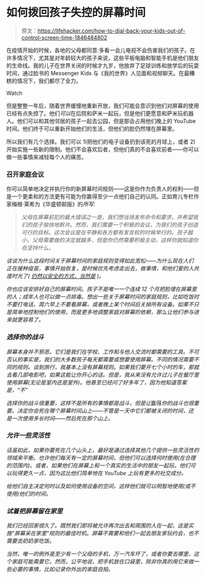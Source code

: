 # 如何拨回孩子失控的屏幕时间

> 原文：<https://lifehacker.com/how-to-dial-back-your-kids-out-of-control-screen-time-1846484802>

在疫情开始的时候，各地的父母都同意:多看一会儿电视不会伤害我们的孩子。在许多情况下，尤其是对年龄较大的孩子来说，这些平板电脑和智能手机是他们朋友的生命线。我的儿子在世界关闭的时候才九岁，他放弃了足球训练和放学后的玩耍时间，通过脸书的 Messenger Kids 与《我的世界》人见面和视频聊天。在最糟糕的情况下，我们都尽了全力。

Watch

但是整整一年后，随着世界缓慢地重新开放，我们可能会意识到他们对屏幕的使用已经有点失控了。他们*可以*在后院和萨米一起玩，但是他们更愿意和萨米玩机器人。他们可以和其他邻居的孩子一起去公园，但是那会占用他们晚上的 YouTube 时间。他们终于可以重新开始他们的生活，但他们的脸仍然埋在屏幕里。

所以我们有几个选择。我们可以 1)把他们的电子设备扔到该死的月球上，或者 2)开始实施一些新的限制。他们不会喜欢后者，但他们真的不会喜欢前者——你可以做一些事情来减轻每个人的痛苦。

### 召开家庭会议

你可以简单地决定并执行你的新屏幕时间规则——这是你作为负责人的权利——但是一个更柔和的方法更有可能为你赢得至少一点他们自己的认同。正如育儿专栏作家梅根·莱希为《华盛顿邮报》的[](https://www.washingtonpost.com/lifestyle/on-parenting/kids-screens-limits/2021/03/09/fb4aba16-7da6-11eb-a976-c028a4215c78_story.html)*所写:*

> *父母在屏幕前犯的最大错误之一是，我们想当场发布命令和要求，并希望我们的孩子愉快地默许。然而，我们需要一个积极的会议，为我们的孩子创造可行的目标。这次会议是在平静和各方都有发言权的时候举行的。孩子越小，父母需要做的决定就越多，但是你仍然需要积极主动，这样你就知道你在坚持什么。*

*谈谈为什么这段时间关于屏幕时间的家庭规则变得如此宽松——为什么现在人们正在接种疫苗，事情开始恢复，是时候优先考虑走出去，做事情，和他们爱的人共度时光了( [仍然以安全的方式，当然是](https://lifehacker.com/what-the-cdcs-covid-vaccination-guidelines-mean-for-fam-1846446541) )。*

*你也应该安排好自己的屏幕时间。孩子不是唯一一个连续 12 个月把脸埋在屏幕里的人；成年人也可以做一点排毒。想出一些关于屏幕时间的家庭规则，比如吃饭时不要打电话，周六早上不要看屏幕，或者晚上某个时间后关掉所有设备。如果不只是简单地控制他们的使用，而是更多地调整家庭对屏幕的依赖，那么让他们参与进来就更容易了。*

### *选择你的战斗*

*屏幕本身并不邪恶。它们是我们在学校、工作和与他人交流时都需要的工具。不可否认的事实是，我们的大多数孩子每天都需要或想要使用屏幕。不同的情况需要不同的规则。谈到旅行，我基本上没有屏幕规则。如果我们要开七个小时的车，那就去看几部电影吧，如果这能让你开心的话。但是，我从来没有允许过儿子在餐厅里使用屏幕(无论是室内还是室外)。他甚至已经问了好多年了，因为他知道答案是，“不”*

*选择你的战斗很重要，这样不是所有的事情都是战斗，但是让*赢得*你的战斗也很重要。决定你会死在哪个屏幕时间山上——不管是一天中它们都被关闭的时间，还是一次使用多长时间——然后死在那个山上。*

### *允许一些灵活性*

*话虽如此，如果你要死在几个山头上，最好是通过选择其他几个提供一些灵活性的领域来平衡。也许他们每天有一定的屏幕时间，但他们可以选择何时使用(在合理的范围内)。或者，如果他们在屏幕上和一个真实的生活中的朋友一起玩，他们可以玩得更久一点，因为这比他们简单地在 YouTube 上玩有更多的社交成分。*

*给他们自主决定何时以及如何使用设备的空间，这样他们就可以明智地使用(或不使用)他们的时间。*

### *试着把屏幕留在家里*

*我们已经回家很久了。既然我们即将被允许再次出去和周围的人在一起，这是实施“屏幕呆在家里”规则的最佳时机。屏幕不需要和他们一起去朋友家玩约会，也不需要去奶奶家吃饭。*

*当然，唯一的例外是至少有一个父母的手机，万一汽车坏了，或者你要去哪里，这个家庭可能需要它。然而，公平地说，把手机放在口袋里，除非你真的用它来做一些必要的事情，比如记录你外出的家庭自拍。*